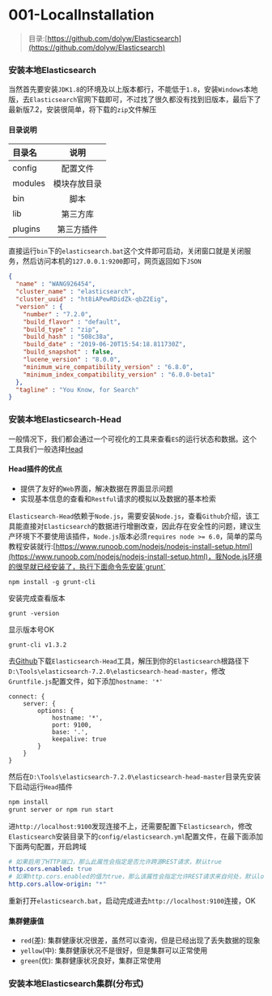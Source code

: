 # 001-LocalInstallation

> 目录:[https://github.com/dolyw/Elasticsearch](https://github.com/dolyw/Elasticsearch)

### 安装本地Elasticsearch

当然首先要安装`JDK1.8`的环境及以上版本都行，不能低于`1.8`，安装`Windows`本地版，去`Elasticsearch`官网下载即可，不过找了很久都没有找到旧版本，最后下了最新版7.2，安装很简单，将下载的`zip`文件解压

#### 目录说明

|目录名|说明|
|:- |:-: |
|config |配置文件 |
|modules |模块存放目录 |
|bin |脚本 |
|lib	 |第三方库 |
|plugins	 |第三方插件 |

直接运行`bin`下的`elasticsearch.bat`这个文件即可启动，关闭窗口就是关闭服务，然后访问本机的`127.0.0.1:9200`即可，网页返回如下`JSON`
```json
{
  "name" : "WANG926454",
  "cluster_name" : "elasticsearch",
  "cluster_uuid" : "ht8iAPewRDidZk-qbZ2Eig",
  "version" : {
    "number" : "7.2.0",
    "build_flavor" : "default",
    "build_type" : "zip",
    "build_hash" : "508c38a",
    "build_date" : "2019-06-20T15:54:18.811730Z",
    "build_snapshot" : false,
    "lucene_version" : "8.0.0",
    "minimum_wire_compatibility_version" : "6.8.0",
    "minimum_index_compatibility_version" : "6.0.0-beta1"
  },
  "tagline" : "You Know, for Search"
}
```

### 安装本地Elasticsearch-Head

一般情况下，我们都会通过一个可视化的工具来查看`ES`的运行状态和数据。这个工具我们一般选择[Head](https://github.com/mobz/elasticsearch-head)

#### Head插件的优点

* 提供了友好的`Web`界面，解决数据在界面显示问题
* 实现基本信息的查看和`Restful`请求的模拟以及数据的基本检索

`Elasticsearch-Head`依赖于`Node.js`，需要安装`Node.js`，查看`Github`介绍，该工具能直接对`Elasticsearch`的数据进行增删改查，因此存在安全性的问题，建议生产环境下不要使用该插件，`Node.js`版本必须`requires node >= 6.0`，简单的菜鸟教程安装就行:[https://www.runoob.com/nodejs/nodejs-install-setup.html](https://www.runoob.com/nodejs/nodejs-install-setup.html)，我Node.js环境的很早就已经安装了，执行下面命令先安装`grunt`

```base
npm install -g grunt-cli
```

安装完成查看版本

```base
grunt -version
```

显示版本号OK

```base
grunt-cli v1.3.2
```

去[Github](https://github.com/mobz/elasticsearch-head)下载`Elasticsearch-Head`工具，解压到你的`Elasticsearch`根路径下`D:\Tools\elasticsearch-7.2.0\elasticsearch-head-master`，修改`Gruntfile.js`配置文件，如下添加`hostname: '*'`

```base
connect: {
	server: {
		options: {
			hostname: '*',
			port: 9100,
			base: '.',
			keepalive: true
		}
	}
}
```

然后在`D:\Tools\elasticsearch-7.2.0\elasticsearch-head-master`目录先安装下启动运行`Head`插件

```javascript
npm install
grunt server or npm run start
```

进`http://localhost:9100`发现连接不上，还需要配置下`Elasticsearch`，修改`Elasticsearch`安装目录下的`config/elasticsearch.yml`配置文件，在最下面添加下面两句配置，开启跨域

```yml
# 如果启用了HTTP端口，那么此属性会指定是否允许跨源REST请求，默认true
http.cors.enabled: true
# 如果http.cors.enabled的值为true，那么该属性会指定允许REST请求来自何处，默认localhost
http.cors.allow-origin: "*"
```

重新打开`elasticsearch.bat`，启动完成进去`http://localhost:9100`连接，OK

#### 集群健康值

* `red`(差): 集群健康状况很差，虽然可以查询，但是已经出现了丢失数据的现象
* `yellow`(中): 集群健康状况不是很好，但是集群可以正常使用
* `green`(优): 集群健康状况良好，集群正常使用

### 安装本地Elasticsearch集群(分布式)

